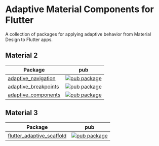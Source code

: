# Adaptive Material Components for Flutter
A collection of packages for applying adaptive behavior from Material Design to Flutter apps.

## Material 2
Package | pub
--- | ---
[adaptive_navigation](./adaptive_navigation/) | [![pub package](https://img.shields.io/pub/v/adaptive_navigation.svg)](https://pub.dev/packages/adaptive_navigation)
[adaptive_breakpoints](./adaptive_breakpoints/) | [![pub package](https://img.shields.io/pub/v/adaptive_breakpoints.svg)](https://pub.dev/packages/adaptive_breakpoints)
[adaptive_components](./adaptive_components/) | [![pub package](https://img.shields.io/pub/v/adaptive_components.svg)](https://pub.dev/packages/adaptive_components)

## Material 3
Package | pub
--- | ---
[flutter_adaptive_scaffold](https://github.com/flutter/packages/tree/main/packages/flutter_adaptive_scaffold) | [![pub package](https://img.shields.io/pub/v/adaptive_scaffold.svg)](https://pub.dev/packages/flutter_adaptive_scaffold)
